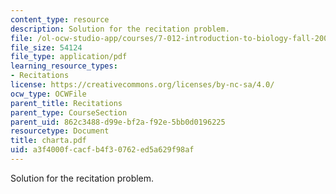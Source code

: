 ```yaml
---
content_type: resource
description: Solution for the recitation problem.
file: /ol-ocw-studio-app/courses/7-012-introduction-to-biology-fall-2004/a3f4000fcacfb4f30762ed5a629f98af_charta.pdf
file_size: 54124
file_type: application/pdf
learning_resource_types:
- Recitations
license: https://creativecommons.org/licenses/by-nc-sa/4.0/
ocw_type: OCWFile
parent_title: Recitations
parent_type: CourseSection
parent_uid: 862c3488-d99e-bf2a-f92e-5bb0d0196225
resourcetype: Document
title: charta.pdf
uid: a3f4000f-cacf-b4f3-0762-ed5a629f98af
---
```

Solution for the recitation problem.